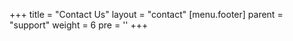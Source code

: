 +++
title = "Contact Us"
layout = "contact"
[menu.footer]
  parent = "support"
  weight = 6
  pre = '<i class="fas fa-fw fa-info-circle"></i>'
+++
